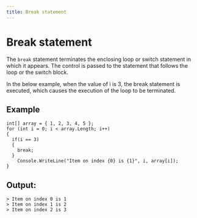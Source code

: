 ```yaml
---
title: Break statement
---
```


# Break statement

The `break` statement terminates the enclosing loop or switch statement in which it appears. The control is passed to the statement that follows the loop or the switch block.

In the below example, when the value of i is 3, the break statement is executed, which causes the execution of the loop to be terminated.

## Example
```
int[] array = { 1, 2, 3, 4, 5 };
for (int i = 0; i < array.Length; i++)
{
  if(i == 3)
  {
    break;
  }
	Console.WriteLine("Item on index {0} is {1}", i, array[i]);
}
```

## Output:
```
> Item on index 0 is 1
> Item on index 1 is 2
> Item on index 2 is 3
```
